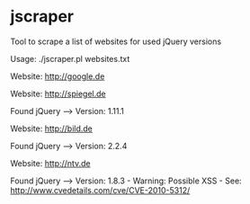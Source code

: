 # jscraper

Tool to scrape a list of websites for used jQuery versions


Usage:
./jscraper.pl websites.txt 

Website: http://google.de

Website: http://spiegel.de

Found jQuery --> Version: 1.11.1

Website: http://bild.de

Found jQuery --> Version: 2.2.4

Website: http://ntv.de

Found jQuery --> Version: 1.8.3 - Warning: Possible XSS - See: http://www.cvedetails.com/cve/CVE-2010-5312/
